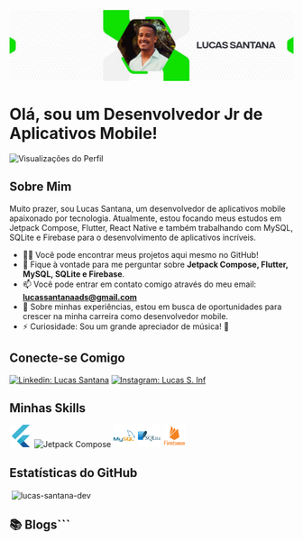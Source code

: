 ![Banner com seu nome e uma breve descrição](https://raw.githubusercontent.com/lucas-santana-dev/lucas-santana-dev/main/1662754500344.jpeg)

# Olá, sou um Desenvolvedor Jr de Aplicativos Mobile!

![Visualizações do Perfil](https://komarev.com/ghpvc/?username=seu-usuario-aqui&label=Visualizações%20do%20Perfil&color=0e75b6&style=flat)

## Sobre Mim

Muito prazer, sou Lucas Santana, um desenvolvedor de aplicativos mobile apaixonado por tecnologia. Atualmente, estou focando meus estudos em Jetpack Compose, Flutter, React Native e também trabalhando com MySQL, SQLite e Firebase para o desenvolvimento de aplicativos incríveis.

- 👨‍💻 Você pode encontrar meus projetos aqui mesmo no GitHub!
- 💬 Fique à vontade para me perguntar sobre **Jetpack Compose, Flutter, MySQL, SQLite e Firebase**.
- 📫 Você pode entrar em contato comigo através do meu email: **lucassantanaads@gmail.com**
- 📄 Sobre minhas experiências, estou em busca de oportunidades para crescer na minha carreira como desenvolvedor mobile.
- ⚡ Curiosidade: Sou um grande apreciador de música! 🎵

## Conecte-se Comigo

[![Linkedin: Lucas Santana](https://img.shields.io/badge/-Lucas%20Santana-blue?style=flat-square&logo=Linkedin&logoColor=white&link=https://www.linkedin.com/in/lucas-santana-130705191)](https://www.linkedin.com/in/lucas-santana-130705191)
[![Instagram: Lucas S. Inf](https://img.shields.io/badge/-@lucas.s.inf-e4405f?style=flat-square&logo=Instagram&logoColor=white&link=https://www.instagram.com/lucas.s.inf)](https://www.instagram.com/lucas.s.inf)

## Minhas Skills

<p align="left"> 
  <img src="https://raw.githubusercontent.com/devicons/devicon/master/icons/flutter/flutter-original.svg" alt="Flutter" width="40" height="40"/>
  <img src="https://raw.githubusercontent.com/devicons/devicon/master/icons/compose/compose-original.svg" alt="Jetpack Compose" width="40" height="40"/>
  <img src="https://raw.githubusercontent.com/devicons/devicon/master/icons/mysql/mysql-original-wordmark.svg" alt="MySQL" width="40" height="40"/>
  <img src="https://raw.githubusercontent.com/devicons/devicon/master/icons/sqlite/sqlite-original-wordmark.svg" alt="SQLite" width="40" height="40"/>
  <img src="https://raw.githubusercontent.com/devicons/devicon/master/icons/firebase/firebase-plain-wordmark.svg" alt="Firebase" width="40" height="40"/>
</p>

## Estatísticas do GitHub

<p>&nbsp;<img align="center" src="https://github-readme-stats.vercel.app/api?username=seu-usuario-aqui&show_icons=true&theme=dark&locale=en" alt="lucas-santana-dev" /></p>

## 📚 Blogs```
